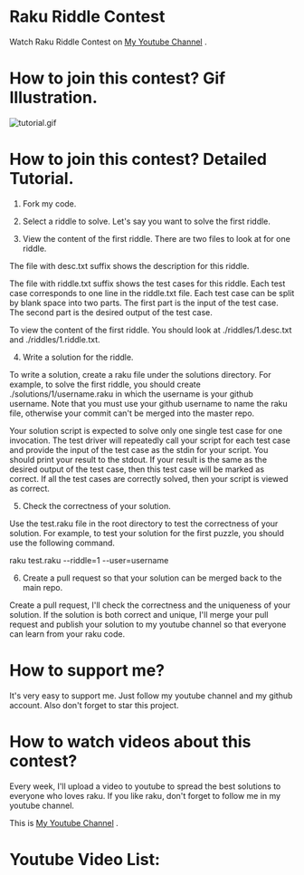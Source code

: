 # Raku Riddle Contest

Watch Raku Riddle Contest on [My Youtube Channel](https://www.youtube.com/channel/UCDkz-__gl3frqLexukpG0DA) .

# How to join this contest? Gif Illustration.

![tutorial.gif](https://github.com/yangyanzhan/raku-riddle-contest/raw/main/resources/tutorial.gif)

# How to join this contest? Detailed Tutorial.

1. Fork my code.

2. Select a riddle to solve. Let's say you want to solve the first riddle.

3. View the content of the first riddle. There are two files to look at for one riddle.

The file with desc.txt suffix shows the description for this riddle.

The file with riddle.txt suffix shows the test cases for this riddle. Each test case corresponds to one line in the riddle.txt file. Each test case can be split by blank space into two parts. The first part is the input of the test case. The second part is the desired output of the test case.

To view the content of the first riddle. You should look at ./riddles/1.desc.txt and ./riddles/1.riddle.txt.

4. Write a solution for the riddle.

To write a solution, create a raku file under the solutions directory. For example, to solve the first riddle, you should create ./solutions/1/username.raku in which the username is your github username. Note that you must use your github username to name the raku file, otherwise your commit can't be merged into the master repo.

Your solution script is expected to solve only one single test case for one invocation. The test driver will repeatedly call your script for each test case and provide the input of the test case as the stdin for your script. You should print your result to the stdout. If your result is the same as the desired output of the test case, then this test case will be marked as correct. If all the test cases are correctly solved, then your script is viewed as correct.

5. Check the correctness of your solution.

Use the test.raku file in the root directory to test the correctness of your solution. For example, to test your solution for the first puzzle, you should use the following command.

raku test.raku --riddle=1 --user=username

6. Create a pull request so that your solution can be merged back to the main repo.

Create a pull request, I'll check the correctness and the uniqueness of your solution. If the solution is both correct and unique, I'll merge your pull request and publish your solution to my youtube channel so that everyone can learn from your raku code.

# How to support me?

It's very easy to support me. Just follow my youtube channel and my github account. Also don't forget to star this project.

# How to watch videos about this contest?

Every week, I'll upload a video to youtube to spread the best solutions to everyone who loves raku. If you like raku, don't forget to follow me in my youtube channel.

This is [My Youtube Channel](https://www.youtube.com/channel/UCDkz-__gl3frqLexukpG0DA) .

# Youtube Video List:



